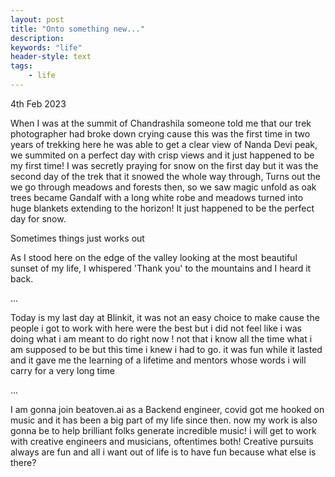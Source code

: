 ```yaml
---
layout: post
title: "Onto something new..."
description:  
keywords: "life"
header-style: text
tags:
    - life
---
```


4th Feb 2023

When I was at the summit of Chandrashila someone told me that our trek photographer had broke down crying cause this was the first time in two years of trekking here he was able to get a clear view of Nanda Devi peak, we summited on a perfect day with crisp views and it just happened to be my first time! I was secretly praying for snow on the first day but it was the second day of the trek that it snowed the whole way through, Turns out the we go through meadows and forests then, so we saw magic unfold as oak trees became Gandalf with a long white robe and meadows turned into huge blankets extending to the horizon! It just happened to be the perfect day for snow.

Sometimes things just works out

As I stood here on the edge of the valley looking at the most beautiful sunset of my life, I whispered 'Thank you' to the mountains and I heard it back.

...

Today is my last day at Blinkit, it was not an easy choice to make cause the people i got to work with here were the best but i did not feel like i was doing what i am meant to do right now ! not that i know all the time what i am supposed to be but this time i knew i had to go. it was fun while it lasted and it gave me the learning of a lifetime and mentors whose words i will carry for a very long time

...

I am gonna join beatoven.ai as a Backend engineer, covid got me hooked on music and it has been a big part of my life since then. now my work is also gonna be to help brilliant folks generate incredible music! i will get to work with creative engineers and musicians, oftentimes both! Creative pursuits always are fun and all i want out of life is to have fun because what else is there?
